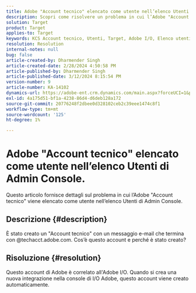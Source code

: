 ```yaml
---
title: Adobe "Account tecnico" elencato come utente nell’elenco Utenti di Admin Console.
description: Scopri come risolvere un problema in cui l’Adobe "Account tecnico" è elencato come utente nell’elenco Utenti di Admin Console.
solution: Target
product: Target
applies-to: Target
keywords: KCS Account tecnico, Utenti, Target, Adobe I/O, Elenco utenti
resolution: Resolution
internal-notes: null
bug: false
article-created-by: Dharmender Singh
article-created-date: 2/28/2024 4:50:58 PM
article-published-by: Dharmender Singh
article-published-date: 3/12/2024 8:15:54 PM
version-number: 9
article-number: KA-14102
dynamics-url: https://adobe-ent.crm.dynamics.com/main.aspx?forceUCI=1&pagetype=entityrecord&etn=knowledgearticle&id=ac309a87-59d6-ee11-9079-6045bd006295
exl-id: 4a175d51-bf1a-4238-86d4-d6deb128a172
source-git-commit: 20776248f2dbee0d328102ceb2c39eee1474c8f1
workflow-type: tm+mt
source-wordcount: '125'
ht-degree: 1%

---
```


# Adobe &quot;Account tecnico&quot; elencato come utente nell’elenco Utenti di Admin Console.


Questo articolo fornisce dettagli sul problema in cui l’Adobe &quot;Account tecnico&quot; viene elencato come utente nell’elenco Utenti di Admin Console.

## Descrizione {#description}


È stato creato un &quot;Account tecnico&quot; con un messaggio e-mail che termina con @techacct.adobe.com. Cos’è questo account e perché è stato creato?


## Risoluzione {#resolution}


Questo account di Adobe è correlato all&#39;Adobe I/O. Quando si crea una nuova integrazione nella console di I/O Adobe, questo account viene creato automaticamente.
